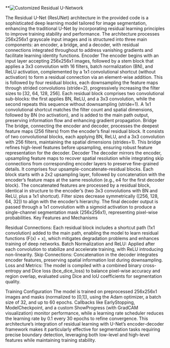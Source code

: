 

**![Customized Residual U-Network](https://github.com/user-attachments/assets/f06ea3db-6ddf-42df-80bc-c297bdf24c4b)


The Residual U-Net (ResUNet) architecture in the provided code is a sophisticated deep learning model tailored for image segmentation, enhancing the traditional U-Net by incorporating residual learning principles to improve training stability and performance. The architecture processes 256x256x1 grayscale input images and is structured into three main components: an encoder, a bridge, and a decoder, with residual connections integrated throughout to address vanishing gradients and facilitate learning identity functions.
Encoder
The encoder begins with an input layer accepting 256x256x1 images, followed by a stem block that applies a 3x3 convolution with 16 filters, batch normalization (BN), and ReLU activation, complemented by a 1x1 convolutional shortcut (without activation) to form a residual connection via an element-wise addition. This is followed by four residual blocks, each downsampling the feature maps through strided convolutions (stride=2), progressively increasing the filter sizes to [32, 64, 128, 256]. Each residual block comprises two convolutional sub-blocks: the first applies BN, ReLU, and a 3x3 convolution, while the second repeats this sequence without downsampling (stride=1). A 1x1 convolutional shortcut matches the filter count and spatial dimensions, followed by BN (no activation), and is added to the main path output, preserving information flow and enhancing gradient propagation.
Bridge
The bridge, connecting the encoder and decoder, processes the deepest feature maps (256 filters) from the encoder’s final residual block. It consists of two convolutional blocks, each applying BN, ReLU, and a 3x3 convolution with 256 filters, maintaining the spatial dimensions (strides=1). This bridge refines high-level features before upsampling, ensuring robust feature representation for the decoder.
Decoder
The decoder mirrors the encoder, upsampling feature maps to recover spatial resolution while integrating skip connections from corresponding encoder layers to preserve fine-grained details. It comprises four upsample-concatenate-residual blocks. Each block starts with a 2x2 upsampling layer, followed by concatenation with the encoder’s feature maps at the same resolution (e.g., e4 for the first decoder block). The concatenated features are processed by a residual block, identical in structure to the encoder’s (two 3x3 convolutions with BN and ReLU, plus a 1x1 shortcut). Filter sizes decrease symmetrically ([256, 128, 64, 32]) to align with the encoder’s hierarchy. The final decoder output is passed through a 1x1 convolution with a sigmoid activation to produce a single-channel segmentation mask (256x256x1), representing pixel-wise probabilities.
Key Features and Mechanisms

Residual Connections: Each residual block includes a shortcut path (1x1 convolution) added to the main path, enabling the model to learn residual functions (F(x) + x), which mitigates degradation problems and enhances training of deep networks.
Batch Normalization and ReLU: Applied after each convolution to stabilize and accelerate training, with ReLU introducing non-linearity.
Skip Connections: Concatenation in the decoder integrates encoder features, preserving spatial information lost during downsampling.
Loss and Metrics: The model is compiled with a combined binary cross-entropy and Dice loss (bce_dice_loss) to balance pixel-wise accuracy and region overlap, evaluated using Dice and IoU coefficients for segmentation quality.

Training Configuration
The model is trained on preprocessed 256x256x1 images and masks (normalized to [0,1]), using the Adam optimizer, a batch size of 32, and up to 60 epochs. Callbacks like EarlyStopping, ModelCheckpoint, and a custom ShowProgress (with GradCAM visualization) monitor performance, while a learning rate scheduler reduces the learning rate by 0.1 every 30 epochs to refine convergence.
This architecture’s integration of residual learning with U-Net’s encoder-decoder framework makes it particularly effective for segmentation tasks requiring precise boundary detection, leveraging both low-level and high-level features while maintaining training stability.
